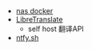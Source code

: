 

## 
+ [nas docker](https://github.com/TWO-ICE/Awesome-NAS-Docker)
+ [LibreTranslate](https://github.com/LibreTranslate/LibreTranslate)
    + self host 翻译API
+ [ntfy.sh](https://www.xda-developers.com/set-up-self-hosted-notification-service/)